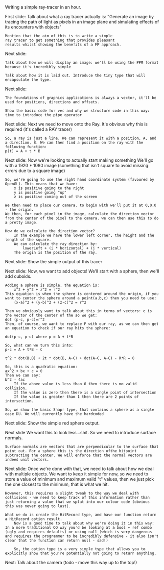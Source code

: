 Writing a simple ray-tracer in an hour.

First slide:
    Talk about what a ray tracer actually is:
    "Generate an image by tracing the path of light as pixels
    in an image plane and simulating effects of its
    encounters with objects"

    Mention that the aim of this is to write a simple
    ray tracer to get something that provides pleasant
    results whilst showing the benefits of a FP approach.

Next slide:

    Talk about how we will display an image: we'll be using the PPM format because it's incredibly simple

    Talk about how it is laid out. Introduce the tiny type that will encapsulate the type.

Next slide:

    The foundations of graphics applications is always a vector, it'll be used for positions, directions and offsets.

    Show the basic code for vec and why we structure code in this way: time to introduce the pipe operator

Next slide:
    Next we need to move onto the Ray. It's obvious why this is required (it's called a RAY tracer)

    So, a ray is just a line. We can represent it with a position, A, and a direction, B. We can then find a position on the ray with the following function:
    p(t) = A + t * B

Next slide:
    Now we're looking to actually start making something
    We'll go with a 1920 * 1080 image (something that isn't square to avoid missing errors due to a square image)

    So, we're going to use the right hand coordinate system (favoured by OpenGL). This means that we have:
        x is positive going to the right
        y is positive going "up"
        z is positive coming out of the screen

    We then need to place our camera, to begin with we'll put it at 0,0,0 - the origin.
    We then, for each pixel in the image, calculate the direction vector from the center of the pixel to the camera, we can then use this to do a pretty image.

    How do we calculate the direction vector?
        In the example we have the lower left corner, the height and the length of the square.
        We can calculate the ray direction by:
            lowerLeft + (i * horizontal) + (j * vertical)
        The origin is the position of the ray.

Next slide:
    Show the simple output of this tracer

Next slide:
    Now, we want to add objects!
    We'll start with a sphere, then we'll add cuboids.

    Adding a sphere is simple, the equation is:
        x^2 + y^2 + z^2 = r^2
    This equation is when the sphere is centered around the origin, if you want to center the sphere around a point(a,b,c) then you need to use:
        (x-a)^2 + (y-b)^2 + (z-c)^2 = r^2

    Then we obviously want to talk about this in terms of vectors: c is the vector of the center of the so we get:
    dot (p-c, p-c)=r^2
    Then, of course, we want to replace P with our ray, as we can then get an equation to check if our ray hits the sphere:

    dot(p-c, p-c) where p = A + t*B

    So, what can we turn this into:
    p-c = A + t*B - C

    t^2 * dot(B,B) + 2t * dot(B, A-C) + dot(A-C, A-C) - R*R = 0

    So, this is a quadratic equation:
    ax^2 + bx + c = 0
    Then we can say:
    b^2 - 4ac
        If the above value is less than 0 then there is no valid collision.
        If the value is zero then there is a single point of intersection
        If the value is greater than 1 then there are 2 points of intersection.

    So, we show the basic Shapr type, that contains a sphere as a single case DU. We will currently have the hardcoded 

Next slide:
    Show the simple red sphere output.

Next slide
    We want this to look less...shit. So we need to introduce surface normals.

    Surface normals are vectors that are perpendicular to the surface that point out. For a sphere this is the direction ofthe hitpoint subtracting the center. We will enforce that the normal vectors are indeed unit vectors.

Next slide:
Once we're done with that, we need to talk about how we deal with multiple objects.
    We want to keep it simple for now, so we need to store a value of minimum and maximum valid "t" values, then we just pick the one closest to the minimum, that is what we hit.

    However, this requires a slight tweak to the way we deal with collisions - we need to keep track of this information rather than just returning a value that we splat into our colour code (obvious this was never going to last).

    What we do is create the HitRecord type, and have our function return a HitRecord option result.
        Now is a good time to talk about why we're doing it in this way: In a more traditional OO way you'd be looking at a bool + ref combo (ugly and requires defaults) or using null (which is very dangerous and requires the programmer to be incredibly defensive - it also isn't clear that the function can return null - sad!)

        So, the option type is a very simple type that allows you to explicitly show that you're potentially not going to return anything.

Next: Talk about the camera (todo - move this way up to the top!)